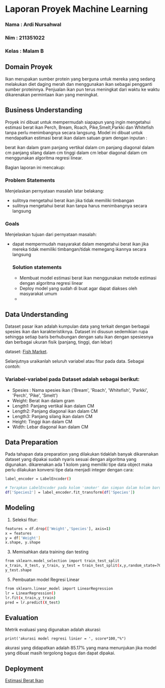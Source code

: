 # Laporan Proyek Machine Learning
### Nama : Ardi Nursahwal
### Nim : 211351022
### Kelas : Malam B

## Domain Proyek

Ikan merupakan sumber protein yang berguna untuk mereka yang sedang melakukan diet daging merah dan menggunakan ikan sebagai pengganti sumber proteinnya. Penjualan ikan pun terus meningkat dari waktu ke waktu dikarenakan permintaan ikan yang meningkat.

## Business Understanding

Proyek ini dibuat untuk mempermudah siapapun yang ingin mengetahui estimasi berat ikan Perch, Bream, Roach, Pike,Smelt,Parkki dan Whitefish tanpa perlu menimbangnya secara langsung. Model ini dibuat untuk mendapatkan estimasi berat ikan dalam satuan gram dengan inputan :

berat ikan dalam gram
panjang vertikal dalam cm
panjang diagonal dalam cm
panjang silang dalam cm
tinggi dalam cm
lebar diagonal dalam cm
menggunakan algoritma regresi linear.

Bagian laporan ini mencakup:

### Problem Statements

Menjelaskan pernyataan masalah latar belakang:
- sulitnya mengetahui berat ikan jika tidak memiliki timbangan
- sulitnya mengetahui berat ikan tanpa harus menimbangnya secara langsung

### Goals

Menjelaskan tujuan dari pernyataan masalah:
- dapat mempermudah masyarakat dalam mengetahui berat ikan jika mereka tidak memiliki timbangan/tidak memegang ikannya secara langsung 

    ### Solution statements
    - Membuat model estimasi berat ikan menggunakan metode estimasi dengan algoritma regresi linear
    - Deploy model yang sudah di buat agar dapat diakses oleh masyarakat umum
    - 
## Data Understanding
Dataset pasar ikan adalah kumpulan data yang terkait dengan berbagai spesies ikan dan karakteristiknya. Dataset ini disusun sedemikian rupa sehingga setiap baris berhubungan dengan satu ikan dengan spesiesnya dan berbagai ukuran fisik (panjang, tinggi, dan lebar)

dataset: [Fish Market](https://www.kaggle.com/datasets/vipullrathod/fish-market).

Selanjutnya uraikanlah seluruh variabel atau fitur pada data. Sebagai contoh:  

### Variabel-variabel pada Dataset adalah sebagai berikut:
- Spesies : Nama spesies ikan ('Bream', 'Roach', 'Whitefish', 'Parkki', 'Perch', 'Pike', 'Smelt')
- Weight: Berat ikan dalam gram
- Length1: Panjang vertikal ikan dalam CM
- Length2: Panjang diagonal ikan dalam CM
- Length3: Panjang silang ikan dalam CM
- Height: Tinggi ikan dalam CM
- Width: Lebar diagonal ikan dalam CM

## Data Preparation
Pada tahapan data preparation yang dilakukan tidaklah banyak dikarenakan dataset yang dipakai sudah nyaris sesuai dengan algoritma yang digunakan. dikarenakan ada 1 kolom yang memiliki tipe data object maka perlu dilakukan konversi tipe data menjadi integer dengan cara:
```bash
label_encoder = LabelEncoder()

# Terapkan LabelEncoder pada kolom 'smoker' dan simpan dalam kolom baru 'smoker2'
df['Species2'] = label_encoder.fit_transform(df['Species'])
```

## Modeling
1. Seleksi fitur:
```bash
features = df.drop(['Weight','Species'], axis=1)
x = features
y = df['Weight']
x.shape, y.shape
```
3. Memisahkan data training dan testing
```bash
from sklearn.model_selection import train_test_split
x_train, X_test, y_train, y_test = train_test_split(x,y,random_state=70)
y_test.shape
```
5. Pembuatan model Regresi Linear
```bash
from sklearn.linear_model import LinearRegression
lr = LinearRegression()
lr.fit(x_train,y_train)
pred = lr.predict(X_test)
```


## Evaluation
Metrik evaluasi yang digunakan adalah akurasi:
```bashscore = lr.score(X_test, y_test)
print('akurasi model regresi linier = ', score*100,"%")
```
akurasi yang didapatkan adalah 85.17% yang mana menunjukan jika model yang dibuat masih tergolong bagus dan dapat dipakai.

## Deployment
[Estimasi Berat Ikan](https://tugas-uts-ardi.streamlit.app/)
